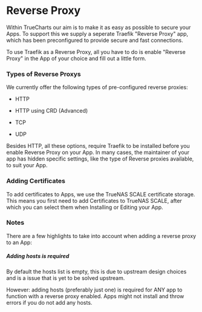 # Reverse Proxy

Within TrueCharts our aim is to make it as easy as possible to secure your Apps. To support this we supply a seperate Traefik "Reverse Proxy" app, which has been preconfigured to provide secure and fast connections.

To use Traefik as a Reverse Proxy, all you have to do is enable "Reverse Proxy" in the App of your choice and fill out a little form.

### Types of Reverse Proxys

We currently offer the following types of pre-configured reverse proxies:

- HTTP

- HTTP using CRD (Advanced)

- TCP

- UDP

Besides HTTP, all these options, require Traefik to be installed before you enable Reverse Proxy on your App. In many cases, the maintainer of your app has hidden specific settings, like the type of Reverse proxies available, to suit your App.


### Adding Certificates

To add certificates to Apps, we use the TrueNAS SCALE certificate storage. This means you first need to add Certificates to TrueNAS SCALE, after which you can select them when Installing or Editing your App.

### Notes

There are a few highlights to take into account when adding a reverse proxy to an App:

##### Adding hosts is required

By default the hosts list is empty, this is due to upstream design choices and is a issue that is yet to be solved upstream.

However: adding hosts (preferably just one) is required for ANY app to function with a reverse proxy enabled. Apps might not install and throw errors if you do not add any hosts.